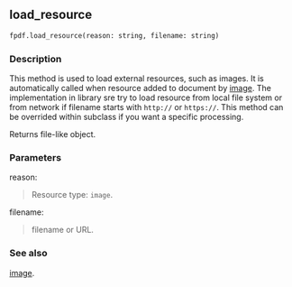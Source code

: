 ## load_resource ##

```python
fpdf.load_resource(reason: string, filename: string)
```

### Description ###

This method is used to load external resources, such as images. It is 
automatically called when resource added to document by [image](image.md). The 
implementation in library sre try to load resource from local file system or 
from network if filename starts with `http://` or `https://`. This method can 
be overrided within subclass if you want a specific processing. 

Returns file-like object.

### Parameters ###

reason:
> Resource type: `image`.

filename:
> filename or URL.

### See also ###

[image](image.md).

